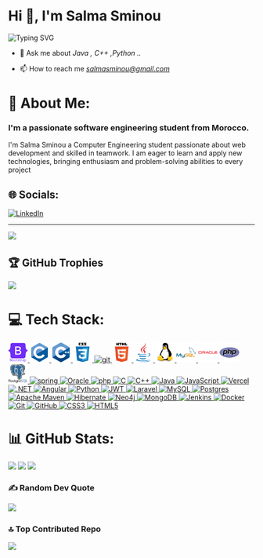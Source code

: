 # Hi 👋, I'm Salma Sminou

![Typing SVG](https://readme-typing-svg.herokuapp.com?lines=Hello+World!;I'm+a;Software+engineering+student;Welcome+to+my+GitHub+Profile!&center=true)

- 💬 Ask me about *Java , C++ ,Python ..*

- 📫 How to reach me *salmasminou@gmail.com*

# 💫 About Me:
<h3>I'm a passionate software engineering student from Morocco.</h3>
<be>I'm Salma Sminou a Computer Engineering student passionate about web development and skilled
in teamwork. I am eager to learn and apply new technologies, bringing enthusiasm and problem-solving abilities to every project<be>


## 🌐 Socials:
[![LinkedIn](https://img.shields.io/badge/LinkedIn-%230077B5.svg?logo=linkedin&logoColor=white)](https://www.linkedin.com/in/salma-sminou-4572a9289/) 


---
[![](https://visitcount.itsvg.in/api?id=Salmasssminou&icon=0&color=0)](https://visitcount.itsvg.in)

## 🏆 GitHub Trophies
![](https://github-profile-trophy.vercel.app/?username=Salmasssminou&theme=radical&no-frame=false&no-bg=false&margin-w=4)

# 💻 Tech Stack:
<p align="left"> 
  <a href="https://getbootstrap.com" target="_blank" rel="noreferrer"> 
    <img src="https://raw.githubusercontent.com/devicons/devicon/master/icons/bootstrap/bootstrap-plain-wordmark.svg" alt="bootstrap" width="40" height="40"/> 
  </a> 
  <a href="https://www.cprogramming.com/" target="_blank" rel="noreferrer"> 
    <img src="https://raw.githubusercontent.com/devicons/devicon/master/icons/c/c-original.svg" alt="c" width="40" height="40"/> 
  </a> 
  <a href="https://www.w3schools.com/cpp/" target="_blank" rel="noreferrer"> 
    <img src="https://raw.githubusercontent.com/devicons/devicon/master/icons/cplusplus/cplusplus-original.svg" alt="cplusplus" width="40" height="40"/> 
  </a> 
  <a href="https://www.w3schools.com/css/" target="_blank" rel="noreferrer"> 
    <img src="https://raw.githubusercontent.com/devicons/devicon/master/icons/css3/css3-original-wordmark.svg" alt="css3" width="40" height="40"/> 
  </a> 
  <a href="https://git-scm.com/" target="_blank" rel="noreferrer"> 
    <img src="https://www.vectorlogo.zone/logos/git-scm/git-scm-icon.svg" alt="git" width="40" height="40"/> 
  </a> 
  <a href="https://www.w3.org/html/" target="_blank" rel="noreferrer"> 
    <img src="https://raw.githubusercontent.com/devicons/devicon/master/icons/html5/html5-original-wordmark.svg" alt="html5" width="40" height="40"/> 
  </a> 
  <a href="https://www.java.com" target="_blank" rel="noreferrer"> 
    <img src="https://raw.githubusercontent.com/devicons/devicon/master/icons/java/java-original.svg" alt="java" width="40" height="40"/> 
  </a> 
  <a href="https://www.linux.org/" target="_blank" rel="noreferrer"> 
    <img src="https://raw.githubusercontent.com/devicons/devicon/master/icons/linux/linux-original.svg" alt="linux" width="40" height="40"/> 
  </a> 
  <a href="https://www.mysql.com/" target="_blank" rel="noreferrer"> 
    <img src="https://raw.githubusercontent.com/devicons/devicon/master/icons/mysql/mysql-original-wordmark.svg" alt="mysql" width="40" height="40"/> 
  </a> 
  <a href="https://www.oracle.com/" target="_blank" rel="noreferrer"> 
    <img src="https://raw.githubusercontent.com/devicons/devicon/master/icons/oracle/oracle-original.svg" alt="oracle" width="40" height="40"/> 
  </a> 
  <a href="https://www.php.net" target="_blank" rel="noreferrer"> 
    <img src="https://raw.githubusercontent.com/devicons/devicon/master/icons/php/php-original.svg" alt="php" width="40" height="40"/> 
  </a> 
  <a href="https://www.postgresql.org" target="_blank" rel="noreferrer"> 
    <img src="https://raw.githubusercontent.com/devicons/devicon/master/icons/postgresql/postgresql-original-wordmark.svg" alt="postgresql" width="40" height="40"/> 
  </a> 
  <a href="https://spring.io/" target="_blank" rel="noreferrer"> 
    <img src="https://www.vectorlogo.zone/logos/springio/springio-icon.svg" alt="spring" width="40" height="40"/> 
  </a> 
  <a href="https://www.oracle.com/" target="_blank" rel="noreferrer"> 
    <img src="https://img.shields.io/badge/Oracle-F80000?style=for-the-badge&logo=oracle&logoColor=white" alt="Oracle" />
  </a>
  <a href="https://www.php.net" target="_blank" rel="noreferrer"> 
    <img src="https://img.shields.io/badge/php-%23777BB4.svg?style=for-the-badge&logo=php&logoColor=white" alt="php"/>
  </a>
  <a href="https://www.cprogramming.com/" target="_blank" rel="noreferrer"> 
    <img src="https://img.shields.io/badge/c-%2300599C.svg?style=for-the-badge&logo=c&logoColor=white" alt="C"/>
  </a>
  <a href="https://www.w3schools.com/cpp/" target="_blank" rel="noreferrer"> 
    <img src="https://img.shields.io/badge/c++-%2300599C.svg?style=for-the-badge&logo=c%2B%2B&logoColor=white" alt="C++"/>
  </a>
  <a href="https://www.java.com" target="_blank" rel="noreferrer"> 
    <img src="https://img.shields.io/badge/java-%23ED8B00.svg?style=for-the-badge&logo=openjdk&logoColor=white" alt="Java"/>
  </a>
  <a href="https://www.javascript.com/" target="_blank" rel="noreferrer"> 
    <img src="https://img.shields.io/badge/javascript-%23323330.svg?style=for-the-badge&logo=javascript&logoColor=%23F7DF1E" alt="JavaScript"/>
  </a>
  <a href="https://www.vercel.com" target="_blank" rel="noreferrer"> 
    <img src="https://img.shields.io/badge/vercel-%23000000.svg?style=for-the-badge&logo=vercel&logoColor=white" alt="Vercel"/>
  </a>
  <a href="https://dotnet.microsoft.com/" target="_blank" rel="noreferrer"> 
    <img src="https://img.shields.io/badge/.NET-5C2D91?style=for-the-badge&logo=.net&logoColor=white" alt=".NET"/>
  </a>
  <a href="https://angular.io/" target="_blank" rel="noreferrer"> 
    <img src="https://img.shields.io/badge/angular-%23DD0031.svg?style=for-the-badge&logo=angular&logoColor=white" alt="Angular"/>
  </a>
  <a href="https://www.python.org/" target="_blank" rel="noreferrer"> 
    <img src="https://img.shields.io/badge/python-3670A0?style=for-the-badge&logo=python&logoColor=ffdd54" alt="Python"/>
  </a>
  <a href="https://jwt.io/" target="_blank" rel="noreferrer"> 
    <img src="https://img.shields.io/badge/JWT-black?style=for-the-badge&logo=JSON%20web%20tokens" alt="JWT"/>
  </a>
  <a href="https://laravel.com/" target="_blank" rel="noreferrer"> 
    <img src="https://img.shields.io/badge/laravel-%23FF2D20.svg?style=for-the-badge&logo=laravel&logoColor=white" alt="Laravel"/>
  </a>
  <a href="https://www.mysql.com/" target="_blank" rel="noreferrer"> 
    <img src="https://img.shields.io/badge/mysql-4479A1.svg?style=for-the-badge&logo=mysql&logoColor=white" alt="MySQL"/>
  </a>
  <a href="https://www.postgresql.org/" target="_blank" rel="noreferrer"> 
    <img src="https://img.shields.io/badge/postgres-%23316192.svg?style=for-the-badge&logo=postgresql&logoColor=white" alt="Postgres"/>
  </a>
  <a href="https://maven.apache.org/" target="_blank" rel="noreferrer"> 
    <img src="https://img.shields.io/badge/Apache%20Maven-C71A36?style=for-the-badge&logo=Apache%20Maven&logoColor=white" alt="Apache Maven"/>
  </a>
  <a href="https://hibernate.org/" target="_blank" rel="noreferrer"> 
    <img src="https://img.shields.io/badge/Hibernate-59666C?style=for-the-badge&logo=Hibernate&logoColor=white" alt="Hibernate"/>
  </a>
  <a href="https://neo4j.com/" target="_blank" rel="noreferrer"> 
    <img src="https://img.shields.io/badge/Neo4j-008CC1?style=for-the-badge&logo=neo4j&logoColor=white" alt="Neo4j"/>
  </a>
  <a href="https://www.mongodb.com/" target="_blank" rel="noreferrer"> 
    <img src="https://img.shields.io/badge/MongoDB-%234ea94b.svg?style=for-the-badge&logo=mongodb&logoColor=white" alt="MongoDB"/>
  </a>
  <a href="https://www.jenkins.io/" target="_blank" rel="noreferrer"> 
    <img src="https://img.shields.io/badge/jenkins-%232C5263.svg?style=for-the-badge&logo=jenkins&logoColor=white" alt="Jenkins"/>
  </a>
  <a href="https://www.docker.com/" target="_blank" rel="noreferrer"> 
    <img src="https://img.shields.io/badge/docker-%230db7ed.svg?style=for-the-badge&logo=docker&logoColor=white" alt="Docker"/>
  </a>
  <a href="https://git-scm.com/" target="_blank" rel="noreferrer"> 
    <img src="https://img.shields.io/badge/git-%23F05033.svg?style=for-the-badge&logo=git&logoColor=white" alt="Git"/>
  </a>
  <a href="https://github.com/" target="_blank" rel="noreferrer"> 
    <img src="https://img.shields.io/badge/github-%23121011.svg?style=for-the-badge&logo=github&logoColor=white" alt="GitHub"/>
  </a>
  <a href="https://www.w3schools.com/css/" target="_blank" rel="noreferrer"> 
    <img src="https://img.shields.io/badge/css3-%231572B6.svg?style=for-the-badge&logo=css3&logoColor=white" alt="CSS3"/>
  </a>
  <a href="https://www.w3.org/html/" target="_blank" rel="noreferrer"> 
    <img src="https://img.shields.io/badge/html5-%23E34F26.svg?style=for-the-badge&logo=html5&logoColor=white" alt="HTML5"/>
  </a>
</p>

# 📊 GitHub Stats:
![](https://github-readme-stats.vercel.app/api?username=Salmasssminou&theme=dark&hide_border=false&include_all_commits=true&count_private=true)
![](https://github-readme-streak-stats.herokuapp.com/?user=Salmasssminou&theme=dark&hide_border=false)
![](https://github-readme-stats.vercel.app/api/top-langs/?username=Salmasssminou&theme=dark&hide_border=false&include_all_commits=true&count_private=true&layout=compact)


### ✍️ Random Dev Quote
![](https://quotes-github-readme.vercel.app/api?type=horizontal&theme=radical)

### 🔝 Top Contributed Repo
![](https://github-contributor-stats.vercel.app/api?username=Salmasssminou&limit=5&theme=dark&combine_all_yearly_contributions=true)



<!-- Proudly created with GPRM ( https://gprm.itsvg.in ) -->
